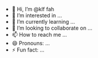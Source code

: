 - 👋 Hi, I’m @klf fah
- 👀 I’m interested in ...
- 🌱 I’m currently learning ...
- 💞️ I’m looking to collaborate on ...
- 📫 How to reach me ...
- 😄 Pronouns: ...
- ⚡ Fun fact: ...

<!---
klffah/klffah is a ✨ special ✨ repository because its `README.md` (this file) appears on your GitHub profile.
You can click the Preview link to take a look at your changes.
--->
